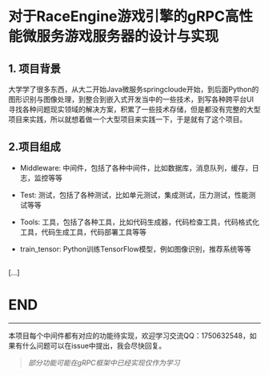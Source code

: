 # 对于RaceEngine游戏引擎的gRPC高性能微服务游戏服务器的设计与实现

## 1. 项目背景

大学学了很多东西，从大二开始Java微服务springcloude开始，到后面Python的图形识别与图像处理，到整合到嵌入式开发当中的一些技术，到写各种跨平台UI寻找各种问题现实领域的解决方案，积累了一些技术存储，但是都没有完整的大型项目来实践，所以就想着做一个大型项目来实践一下，于是就有了这个项目。

## 2.项目组成

- Middleware: 中间件，包括了各种中间件，比如数据库，消息队列，缓存，日志，监控等等

- Test: 测试，包括了各种测试，比如单元测试，集成测试，压力测试，性能测试等等

- Tools: 工具，包括了各种工具，比如代码生成器，代码检查工具，代码格式化工具，代码生成工具，代码部署工具等等

- train_tensor: Python训练TensorFlow模型，例如图像识别，推荐系统等等

## 
[...]

# END
----------
本项目每个中间件都有对应的功能待实现，欢迎学习交流QQ：1750632548，如果有什么问题可以在issue中提出，我会尽快回复。
>*部分功能可能在gRPC框架中已经实现仅作为学习*











